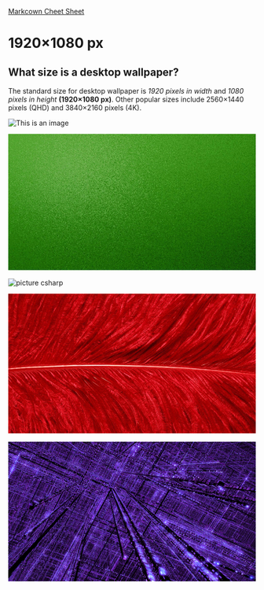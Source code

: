 [Markcown Cheet Sheet](https://github.com/adam-p/markdown-here/wiki/Markdown-Cheatsheet)

# 1920×1080 px
## What size is a desktop wallpaper? 
The standard size for desktop wallpaper is *1920 pixels in width* and *1080 pixels in height* **(1920×1080 px)**. 
Other popular sizes include 2560×1440 pixels (QHD) and 3840×2160 pixels (4K).


![This is an image](https://i0.wp.com/rayandrade.com/wp-content/uploads/2021/12/abstract-_factory03.jpeg?resize=1536%2C1024&ssl=1)


![picture cpp](https://github.com/RayAndrade/TheRayCode/blob/main/pictures/cpp/splash.png)


![picture csharp](https://github.com/RayAndrade/TheRayCodeblob/blob/main/pictures/csharp/splash.png)

![picture java](https://github.com/RayAndrade/TheRayCode/blob/main/pictures/java/splash.png)

![picture php](https://github.com/RayAndrade/TheRayCode/blob/main/pictures/php/splash.png)
